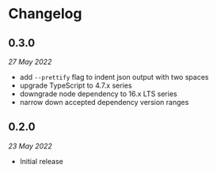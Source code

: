 # Changelog
## 0.3.0
_27 May 2022_

- add `--prettify` flag to indent json output with two spaces
- upgrade TypeScript to 4.7.x series
- downgrade node dependency to 16.x LTS series
- narrow down accepted dependency version ranges

## 0.2.0
_23 May 2022_

- Initial release
